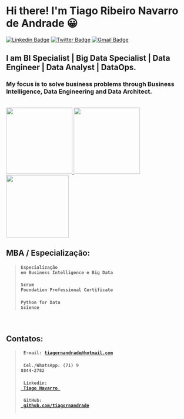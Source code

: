 # Hi there! I'm Tiago Ribeiro Navarro de Andrade 😀

[![Linkedin Badge](https://img.shields.io/badge/-LinkedIn-blue?style=for-the-badge&logo=Linkedin&logoColor=white&link=https:https://www.linkedin.com/in/tiagornavarro/)](https://www.linkedin.com/in/tiagornavarro/)
[![Twitter Badge](https://img.shields.io/badge/-Twitter-1ca0f1?style=for-the-badge&labelColor=1ca0f1&logo=twitter&logoColor=white&link=https://twitter.com/tiagornavarro)](https://twitter.com/tiagornavarro)
[![Gmail Badge](https://img.shields.io/badge/-Gmail-c14438?style=for-the-badge&logo=Gmail&logoColor=white&link=mailto:tiagornavarro@gmail.com)](mailto:tiagornavarro@gmail.com)


## I am BI Specialist | Big Data Specialist | Data Engineer | Data Analyst | DataOps.

### My focus is to solve business problems through Business Intelligence, Data Engineering and Data Architect.

<br>

<a href="https://academy.databricks.com/award/completion/aaa0a1c3-8690-33cc-8b6e-4992f148e37b/view-ext"> 
<img width = "180px" src = "https://www.google.com/imgres?imgurl=https%3A%2F%2Fpdf.ms.credential.net%2Fdesign%2Fimage%3Fsigned-data%3D%257B%2522design%2522%253A%2522304229ec-db68-4ede-8490-9958029c2a33%2522%252C%2522env%2522%253A%2522production%2522%252C%2522signature%2522%253A%2522e6f4387910ae0867709658c77bf2ca3606843b10bfcc6f11fe3ef02f31f61fdf%2522%257D&imgrefurl=https%3A%2F%2Fwww.credential.net%2Fgroup%2F227965&tbnid=0EPessnRbympCM&vet=12ahUKEwit4dfarpDxAhVZrZUCHdviDQwQMygDegUIARCjAQ..i&docid=n7KIR6TAoaETlM&w=400&h=400&q=Databricks%20Certified%20Associate%20Developer%20for%20Apache%20Spark&ved=2ahUKEwit4dfarpDxAhVZrZUCHdviDQwQMygDegUIARCjAQ"> </a>
<a href="https://academy.databricks.com/award/completion/aaa0a1c3-8690-33cc-8b6e-4992f148e37b/view-ext"> 
<img width = "180px" src = "https://cert-databricks.s3.us-east-2.amazonaws.com/UDA.png"> </a>
<br>
<a href="https://www.credly.com/earner/earned/badge/01f48fdd-683c-4239-8aee-487c7f5b0145"> <img width = "170px" src = "https://images.credly.com/size/340x340/images/c2ddc533-ba6c-464d-a69d-f9f28177176b/CertiProf-Badge-SFPC.png"> </a>

<br>

## MBA / Especialização:

> #### <code>Especialização em Business Intelligence e Big Data</code>
> #### <code>Scrum Foundation Professional Certificate</code>
> #### <code>Python for Data Science</code>

<br>

## Contatos: 

> #### <code> E-mail: tiagornandrade@hotmail.com </code> 
> #### <code> Cel./WhatsApp: (71) 9 8844-2782 </code> 
> #### <code> Linkedin: <a href="https://www.linkedin.com/in/tiagornavarro/"> Tiago Navarro </a> </code>
> #### <code> GitHub: <a href="https://github.com/tiagornandrade"> github.com/tiagornandrade </a> </code>

<!--
**tiagornandrade/tiagornandrade** is a ✨ _special_ ✨ repository because its `README.md` (this file) appears on your GitHub profile.

Here are some ideas to get you started:

- 🔭 I’m currently working on ...
- 🌱 I’m currently learning ...
- 👯 I’m looking to collaborate on ...
- 🤔 I’m looking for help with ...
- 💬 Ask me about ...
- 📫 How to reach me: ...
- 😄 Pronouns: ...
- ⚡ Fun fact: ...
-->
